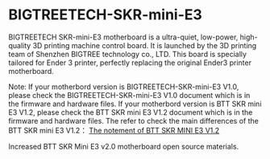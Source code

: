 # BIGTREETECH-SKR-mini-E3
BIGTREETECH SKR-mini-E3 motherboard is a ultra-quiet, low-power, high-quality 3D printing machine control board. It is launched by the 3D printing team of Shenzhen BIGTREE technology co., LTD. This board is specially tailored for Ender 3 printer, perfectly replacing the original Ender3 printer motherboard.



 Note: If your motherbord version is BIGTREETECH-SKR-mini-E3 V1.0, please check the BIGTREETECH-SKR-mini-E3 V1.0 document which is in the firmware and hardware files.
      If your motherbord version is BTT SKR mini E3 V1.2, please check the BTT SKR mini E3 V1.2 document which is in the firmware and hardware files.
  The refer to check the main differences of the BTT SKR mini E3 V1.2：
  [The notement of BTT SKR MINI E3 V1.2](https://github.com/bigtreetech/BIGTREETECH-SKR-mini-E3/blob/master/hardware/BTT%20SKR%20MINI%20E3%20V1.2/The%20Notement%20of%20BTT%20SKR%20MINI%20E3%20V1.2.pdf)

  
  
 Increased BTT SKR Mini E3 v2.0 motherboard open source materials.
